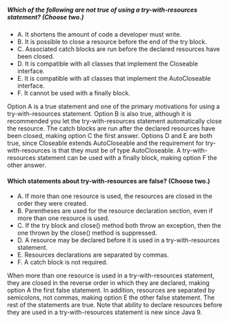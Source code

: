 ##### Which of the following are not true of using a try-with-resources statement? (Choose two.)
* A. It shortens the amount of code a developer must write.
* B. It is possible to close a resource before the end of the try block.
* C. Associated catch blocks are run before the declared resources have been closed.
* D. It is compatible with all classes that implement the Closeable interface.
* E. It is compatible with all classes that implement the AutoCloseable interface.
* F. It cannot be used with a finally block.

Option A is a true statement and one of the primary motivations for using a try-with-resources statement.
Option B is also true, although it is recommended you let the
try-with-resources statement automatically close the resource.
The catch blocks are run after the declared resources have been closed,
making option C the first answer. Options D and E are both true,
since Closeable extends AutoCloseable and the requirement
for try-with-resources is that they must be of type AutoCloseable.
A try-with-resources statement can be used with a finally block, making option F the other answer.

#### Which statements about try-with-resources are false? (Choose two.)
* A. If more than one resource is used, the resources are closed in the order they were created.
* B. Parentheses are used for the resource declaration section, even if more than one resource is used.
* C. If the try block and close() method both throw an exception, then the one thrown by the close() method is suppressed.
* D. A resource may be declared before it is used in a try-with-resources statement.
* E. Resources declarations are separated by commas.
* F. A catch block is not required.

When more than one resource is used in a try-with-resources statement,
they are closed in the reverse order in which they are declared,
making option A the first false statement.
In addition, resources are separated by semicolons, not commas,
making option E the other false statement. The rest of the statements are true.
Note that ability to declare resources before they are used
in a try-with-resources statement is new since Java 9.
